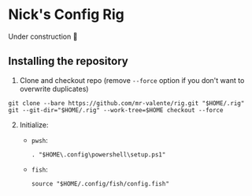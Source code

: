 # Nick's Config Rig
Under construction 🚧

## Installing the repository

1. Clone and checkout repo (remove `--force` option if you don't want to overwrite duplicates)

```
git clone --bare https://github.com/mr-valente/rig.git "$HOME/.rig"
git --git-dir="$HOME/.rig" --work-tree=$HOME checkout --force
```

2. Initialize:

    * `pwsh`: 
        ```
        . "$HOME\.config\powershell\setup.ps1"
        ```

    * `fish`: 
        ```
        source "$HOME/.config/fish/config.fish"
        ```
  
